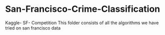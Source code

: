 # San-Francisco-Crime-Classification
Kaggle- SF- Competition
This folder consists of all the algorithms we have tried on san francisco data
